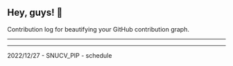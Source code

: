 ## Hey, guys! 👋

Contribution log for beautifying your GitHub contribution graph.

---



---

2022/12/27 - SNUCV_PIP - schedule